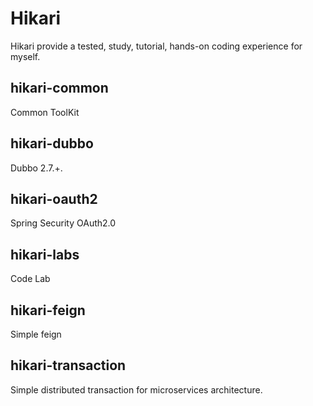 # Hikari
Hikari provide a tested, study, tutorial, hands-on coding experience for myself.

## hikari-common
Common ToolKit

## hikari-dubbo
Dubbo 2.7.+.

## hikari-oauth2
Spring Security OAuth2.0

## hikari-labs
Code Lab

## hikari-feign
Simple feign

## hikari-transaction
Simple distributed transaction for microservices architecture.
 
